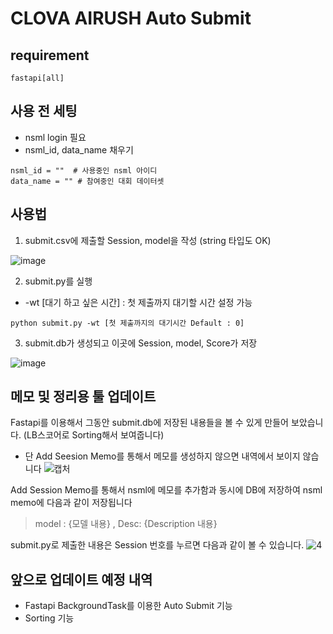 # CLOVA AIRUSH Auto Submit

## requirement
```
fastapi[all]
```

## 사용 전 세팅
* nsml login 필요
* nsml_id, data_name 채우기
```
nsml_id = ""  # 사용중인 nsml 아이디
data_name = "" # 참여중인 대회 데이터셋
```

## 사용법
1. submit.csv에 제출할 Session, model을 작성 (string 타입도 OK)

![image](https://user-images.githubusercontent.com/69576436/180590081-a56c079e-a870-49e1-95c8-3cc941214a03.png)

2. submit.py를 실행
  * -wt [대기 하고 싶은 시간] : 첫 제출까지 대기할 시간 설정 가능

```
python submit.py -wt [첫 제출까지의 대기시간 Default : 0]
```
3. submit.db가 생성되고 이곳에 Session, model, Score가 저장

![image](https://user-images.githubusercontent.com/69576436/180590037-bec280aa-0ee3-43c2-a3bc-116f2c8bf694.png)

## 메모 및 정리용 툴 업데이트
Fastapi를 이용해서 그동안 submit.db에 저장된 내용들을 볼 수 있게 만들어 보았습니다. (LB스코어로 Sorting해서 보여줍니다)
* 단 Add Seesion Memo를 통해서 메모를 생성하지 않으면 내역에서 보이지 않습니다
![캡처](https://user-images.githubusercontent.com/69576436/183079870-cbefd769-df44-409e-aa6d-cb780d7c5c1d.PNG)

Add Session Memo를 통해서 nsml에 메모를 추가함과 동시에 DB에 저장하여 
nsml memo에 다음과 같이 저장됩니다
> model : {모델 내용} , Desc: {Description 내용}

submit.py로 제출한 내용은 Session 번호를 누르면 다음과 같이 볼 수 있습니다.
![4](https://user-images.githubusercontent.com/69576436/183080608-d5fbe90f-8754-4fc5-82b2-c58e7e5cc020.PNG)

## 앞으로 업데이트 예정 내역
* Fastapi BackgroundTask를 이용한 Auto Submit 기능
* Sorting 기능
